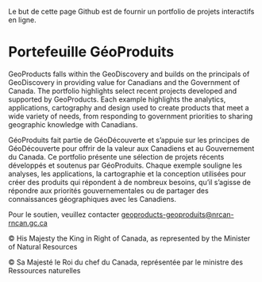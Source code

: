 Le but de cette page Github est de fournir un portfolio de projets interactifs en ligne.

# Portefeuille GéoProduits

GeoProducts falls within the GeoDiscovery and builds on the principals of GeoDiscovery in providing value for Canadians and the Government of Canada. The portfolio highlights select recent projects developed and supported by GeoProducts. Each example highlights the analytics, applications, cartography and design used to create products that meet a wide variety of needs, from responding to government priorities to sharing geographic knowledge with Canadians.

GéoProduits fait partie de GéoDécouverte et s’appuie sur les principes de GéoDécouverte pour offrir de la valeur aux Canadiens et au Gouvernement du Canada. Ce portfolio présente une sélection de projets récents développés et soutenus par GéoProduits. Chaque exemple souligne les analyses, les applications, la cartographie et la conception utilisées pour créer des produits qui répondent à de nombreux besoins, qu’il s’agisse de répondre aux priorités gouvernementales ou de partager des connaissances géographiques avec les Canadiens.

Pour le soutien, veuillez contacter geoproducts-geoproduits@nrcan-rncan.gc.ca

© His Majesty the King in Right of Canada, as represented by the Minister of Natural Resources

© Sa Majesté le Roi du chef du Canada, représentée par le ministre des Ressources naturelles
